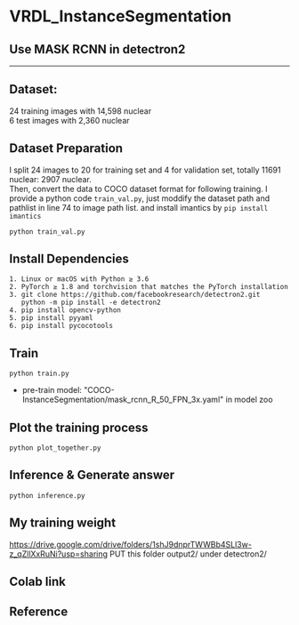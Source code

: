 # VRDL_InstanceSegmentation
## Use MASK RCNN in detectron2
---

## Dataset:
24 training images with 14,598 nuclear  
6 test images with 2,360 nuclear

## Dataset Preparation
I split 24 images to 20 for training set and 4 for validation set, totally 11691 nuclear: 2907 nuclear.  
Then, convert the data to COCO dataset format for following training.
I provide a python code ```train_val.py```, just moddify the dataset path and pathlist in line 74 to image path list.
and install imantics by ```pip install imantics```
```
python train_val.py
```

## Install  Dependencies
```
1. Linux or macOS with Python ≥ 3.6
2. PyTorch ≥ 1.8 and torchvision that matches the PyTorch installation
3. git clone https://github.com/facebookresearch/detectron2.git
   python -m pip install -e detectron2
4. pip install opencv-python
5. pip install pyyaml
6. pip install pycocotools
```

## Train 
```
python train.py
```

* pre-train model: "COCO-InstanceSegmentation/mask_rcnn_R_50_FPN_3x.yaml" in model zoo

## Plot the training process
```
python plot_together.py
```

## Inference & Generate answer
```
python inference.py
```

## My training weight
https://drive.google.com/drive/folders/1shJ9dnprTWWBb4SLl3w-z_qZllXxRuNi?usp=sharing
PUT this folder output2/ under detectron2/

## Colab link


## Reference

